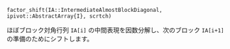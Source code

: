 ```
factor_shift(IA::IntermediateAlmostBlockDiagonal, ipivot::AbstractArray{I}, scrtch)
```

ほぼブロック対角行列 `IA[i]` の中間表現を因数分解し、次のブロック `IA[i+1]` の準備のためにシフトします。
